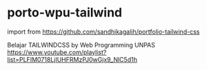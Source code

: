 # porto-wpu-tailwind

import from https://github.com/sandhikagalih/portfolio-tailwind-css

Belajar TAILWINDCSS
 by Web Programming UNPAS
https://www.youtube.com/playlist?list=PLFIM0718LjIUHFRMzPJ0wGjx9_NlC5d1h

